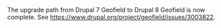 The upgrade path from Drupal 7 Geofield to Drupal 8 Geofield is now complete. See <https://www.drupal.org/project/geofield/issues/3003822>.